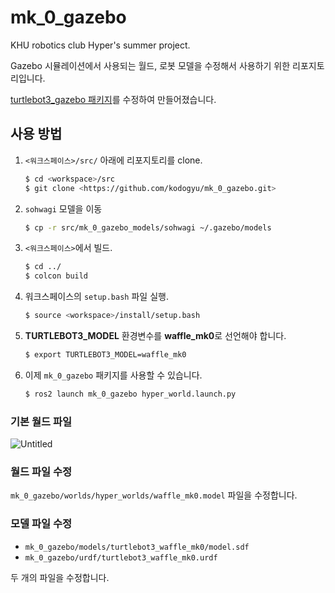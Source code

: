 # mk_0_gazebo

KHU robotics club Hyper's summer project.

Gazebo 시뮬레이션에서 사용되는 월드, 로봇 모델을 수정해서 사용하기 위한 리포지토리입니다.

[turtlebot3_gazebo 패키지](https://github.com/ROBOTIS-GIT/turtlebot3_simulations)를 수정하여 만들어졌습니다.

## 사용 방법

1. `<워크스페이스>/src/` 아래에 리포지토리를 clone.
    
    ```bash
    $ cd <workspace>/src
    $ git clone <https://github.com/kodogyu/mk_0_gazebo.git>
    ```
    
2. `sohwagi` 모델을 이동

    ```bash
    $ cp -r src/mk_0_gazebo_models/sohwagi ~/.gazebo/models
    ```

2. `<워크스페이스>`에서 빌드.
    
    ```bash
    $ cd ../
    $ colcon build
    ```
    
3. 워크스페이스의 `setup.bash` 파일 실행.
    
    ```bash
    $ source <workspace>/install/setup.bash
    ```
    
4. **TURTLEBOT3_MODEL** 환경변수를 **waffle_mk0**로 선언해야 합니다.
    
    ```xml
    $ export TURTLEBOT3_MODEL=waffle_mk0
    ```
    
5. 이제 `mk_0_gazebo` 패키지를 사용할 수 있습니다.
    
    ```bash
    $ ros2 launch mk_0_gazebo hyper_world.launch.py
    ```
    

### 기본 월드 파일

![Untitled](https://s3-us-west-2.amazonaws.com/secure.notion-static.com/f8d67700-497f-49e0-9d14-067745b9d99a/Untitled.png)

### 월드 파일 수정

`mk_0_gazebo/worlds/hyper_worlds/waffle_mk0.model` 파일을 수정합니다.

### 모델 파일 수정

- `mk_0_gazebo/models/turtlebot3_waffle_mk0/model.sdf`
- `mk_0_gazebo/urdf/turtlebot3_waffle_mk0.urdf`

두 개의 파일을 수정합니다.

